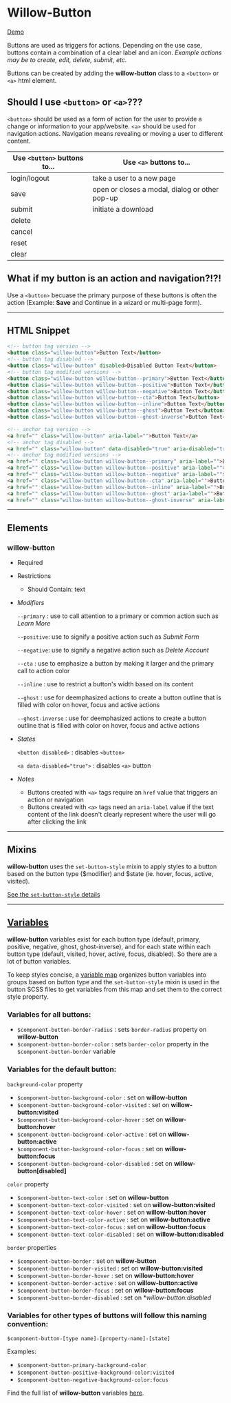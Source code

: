 # **Willow-Button**

[Demo](https://unumux.github.io/willow-testing-site/components/buttons.html)

Buttons are used as triggers for actions. Depending on the use case, buttons contain a combination of a clear label and an icon. _Example actions may be to create, edit, delete, submit, etc._

Buttons can be created by adding the **willow-button** class to a `<button>` or `<a>` html element.

## Should I use `<button>` or `<a>`???

`<button>` should be used as a form of action for the user to provide a change or information to your app/website.
`<a>` should be used for navigation actions. Navigation means revealing or moving a user to different content.

|Use `<button>` buttons to...         |Use `<a>` buttons to...                        |
|------------------------------------ |---------------------------------------------- |
|login/logout                         |take a user to a new page                      |
|save                                 |open or closes a modal, dialog or other pop-up |
|submit                               |initiate a download                            |
|delete                               |                                               |
|cancel                               |                                               |
|reset                                |                                               |
|clear                                |                                               |

## What if my button is an action and navigation?!?!

Use a `<button>` becuase the primary purpose of these buttons is often the action (Example: **Save** and Continue in a wizard or multi-page form).

---

## HTML Snippet

```html
<!-- button tag version -->
<button class="willow-button">Button Text</button>
<!-- button tag disabled -->
<button class="willow-button" disabled>Disabled Button Text</button>
<!-- button tag modified versions -->
<button class="willow-button willow-button--primary">Button Text</button>
<button class="willow-button willow-button--positive">Button Text</button>
<button class="willow-button willow-button--negative">Button Text</button>
<button class="willow-button willow-button--cta">Button Text</button>
<button class="willow-button willow-button--inline">Button Text</button>
<button class="willow-button willow-button--ghost">Button Text</button>
<button class="willow-button willow-button--ghost-inverse">Button Text</button>

<!-- anchor tag version -->
<a href="" class="willow-button" aria-label="">Button Text</a>
<!-- anchor tag disabled -->
<a href="" class="willow-button" data-disabled="true" aria-disabled="true" aria-label="">Disabled Button Text</a>
<!-- anchor tag modified versions -->
<a href="" class="willow-button willow-button--primary" aria-label="">Button Text</a>
<a href="" class="willow-button willow-button--positive" aria-label="">Button Text</a>
<a href="" class="willow-button willow-button--negative" aria-label="">Button Text</a>
<a href="" class="willow-button willow-button--cta" aria-label="">Button Text</a>
<a href="" class="willow-button willow-button--inline" aria-label="">Button Text</a>
<a href="" class="willow-button willow-button--ghost" aria-label="">Button Text</a>
<a href="" class="willow-button willow-button--ghost-inverse" aria-label="">Button Text</a>
```

---

## Elements

### willow-button

- Required
- Restrictions
  - Should Contain: text
- _Modifiers_

  `--primary` : use to call attention to a primary or common action such as _Learn More_

  `--positive`: use to signify a positive action such as _Submit Form_

  `--negative`: use to signify a negative action such as _Delete Account_

  `--cta` : use to emphasize a button by making it larger and the primary call to action color

  `--inline` : use to restrict a button's width based on its content

  `--ghost` : use for deemphasized actions to create a button outline that is filled with color on hover, focus and active actions

  `--ghost-inverse` : use for deemphasized actions to create a button outline that is filled with color on hover, focus and active actions

- _States_

  `<button disabled>` : disables `<button>`

  `<a data-disabled="true">` : disables `<a>` button

- _Notes_

  - Buttons created with `<a>` tags require an `href` value that triggers an action or navigation
  - Buttons created with `<a>` tags need an `aria-label` value if the text content of the link doesn't clearly represent where the user will go after clicking the link

---

## Mixins

**willow-button** uses the `set-button-style` mixin to apply styles to a button based on the button type ($modifier) and $state (ie. hover, focus, active, visited).

[See the `set-button-style` details](../../utilities.md#set-button-stylemodifier-state)

---

## [Variables](./styles/_default-variables.scss)

**willow-button** variables exist for each button type (default, primary, positive, negative, ghost, ghost-inverse), and for each state within each button type (default, visited, hover, active, focus, disabled). So there are a lot of button variables.

To keep styles concise, a [variable map](./styles/_variable-maps.scss) organizes button variables into groups based on button type and the `set-button-style` mixin is used in the button SCSS files to get variables from this map and set them to the correct style property.

### Variables for all buttons:

- `$component-button-border-radius` : sets `border-radius` property on **willow-button**
- `$component-button-border-color` : sets `border-color` property in the `$component-button-border` variable

### Variables for the default button:

`background-color` property

- `$component-button-background-color` : set on **willow-button**
- `$component-button-background-color-visited` : set on **willow-button:visited**
- `$component-button-background-color-hover` : set on **willow-button:hover**
- `$component-button-background-color-active` : set on **willow-button:active**
- `$component-button-background-color-focus` : set on **willow-button:focus**
- `$component-button-background-color-disabled` : set on **willow-button[disabled]**

`color` property

- `$component-button-text-color` : set on **willow-button**
- `$component-button-text-color-visited` : set on **willow-button:visited**
- `$component-button-text-color-hover` : set on **willow-button:hover**
- `$component-button-text-color-active` : set on **willow-button:active**
- `$component-button-text-color-focus` : set on **willow-button:focus**
- `$component-button-text-color-disabled` : set on **willow-button:disabled**

`border` properties

- `$component-button-border` : set on **willow-button**
- `$component-button-border-visited` : set on **willow-button:visited**
- `$component-button-border-hover` : set on **willow-button:hover**
- `$component-button-border-active` : set on **willow-button:active**
- `$component-button-border-focus` : set on **willow-button:focus**
- `$component-button-border-disabled` : set on **willow-button:disabled*

### Variables for other types of buttons will follow this naming convention:

`$component-button-[type name]-[property-name]-[state]`

Examples:

- `$component-button-primary-background-color`
- `$component-button-positive-background-color:visited`
- `$component-button-negative-background-color:focus`

Find the full list of **willow-button** variables [here](./styles/_default-variables.scss).